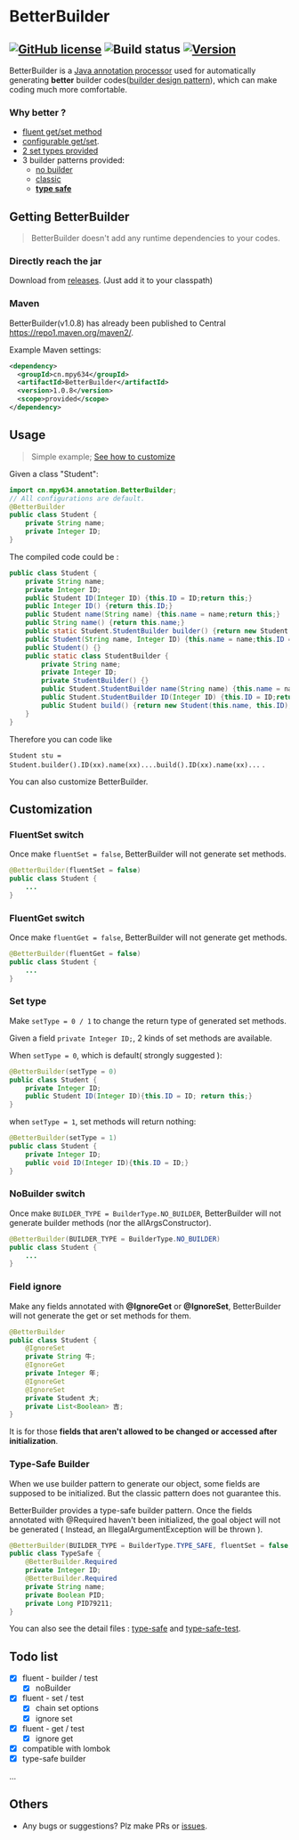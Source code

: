 # BetterBuilder

[![GitHub license](https://img.shields.io/github/license/LEODPEN/BetterBuilder)](https://github.com/LEODPEN/BetterBuilder/blob/main/LICENSE) 
![Build status](https://img.shields.io/badge/build-passing-brightgreen)
[![Version](https://img.shields.io/badge/version-1.0.8-orange)](https://github.com/LEODPEN/BetterBuilder/releases)
---
BetterBuilder is a [Java annotation processor](https://docs.oracle.com/javase/8/docs/api/javax/annotation/processing/Processor.html) used for
automatically generating **better** builder codes([builder design pattern](https://en.wikipedia.org/wiki/Builder_pattern#Java)), 
which can make coding much more comfortable.

### Why better ?

+ [fluent get/set method](#fluentSet-switch)
+ [configurable get/set](#field-ignore).
+ [2 set types provided](#set-type)
+ 3 builder patterns provided:
    + [no builder](#nobuilder-switch)
    + [classic](#usage)
    + [**type safe**](#type-safe-builder)


## Getting BetterBuilder

> BetterBuilder doesn't add any runtime dependencies to your codes.

### Directly reach the jar

Download from [releases](https://github.com/LEODPEN/betterBuilder/releases).
(Just add it to your classpath)
### Maven

BetterBuilder(v1.0.8) has already been published to Central https://repo1.maven.org/maven2/.

Example Maven settings:

```xml
<dependency>
  <groupId>cn.mpy634</groupId>
  <artifactId>BetterBuilder</artifactId>
  <version>1.0.8</version>
  <scope>provided</scope>
</dependency>
```

## Usage

> Simple example; [See how to customize](#customization)
 
Given a class "Student":

```java
import cn.mpy634.annotation.BetterBuilder;
// All configurations are default.
@BetterBuilder
public class Student {
    private String name;
    private Integer ID;
}
```
The compiled code could be :
```java
public class Student {
    private String name;
    private Integer ID;
    public Student ID(Integer ID) {this.ID = ID;return this;}
    public Integer ID() {return this.ID;}
    public Student name(String name) {this.name = name;return this;}
    public String name() {return this.name;}
    public static Student.StudentBuilder builder() {return new Student.StudentBuilder();}
    public Student(String name, Integer ID) {this.name = name;this.ID = ID;}
    public Student() {}
    public static class StudentBuilder {
        private String name;
        private Integer ID;
        private StudentBuilder() {}
        public Student.StudentBuilder name(String name) {this.name = name;return this;}
        public Student.StudentBuilder ID(Integer ID) {this.ID = ID;return this;}
        public Student build() {return new Student(this.name, this.ID);}
    }
}
```
Therefore you can code like 

`Student stu = Student.builder().ID(xx).name(xx)....build().ID(xx).name(xx)...` .

You can also customize BetterBuilder.
 
## Customization

### FluentSet switch

Once make `fluentSet = false`, BetterBuilder will not generate set methods.
```java
@BetterBuilder(fluentSet = false)
public class Student {
    ...
}
```

### FluentGet switch

Once make `fluentGet = false`, BetterBuilder will not generate get methods.
```java
@BetterBuilder(fluentGet = false)
public class Student {
    ...
}
```

### Set type

Make `setType = 0 / 1` to change the return type of generated set methods.

Given a field `private Integer ID;`, 2 kinds of set methods are available.

When `setType = 0`, which is default( strongly suggested ):
```java
@BetterBuilder(setType = 0)
public class Student {
    private Integer ID;
    public Student ID(Integer ID){this.ID = ID; return this;}
}
```
when `setType = 1`, set methods will return nothing:
```java
@BetterBuilder(setType = 1)
public class Student {
    private Integer ID;
    public void ID(Integer ID){this.ID = ID;}
}
```

### NoBuilder switch

Once make `BUILDER_TYPE = BuilderType.NO_BUILDER`, BetterBuilder will not generate builder methods (nor the allArgsConstructor).
```java
@BetterBuilder(BUILDER_TYPE = BuilderType.NO_BUILDER)
public class Student {
    ...
}
```

### Field ignore

Make any fields annotated with **@IgnoreGet** or **@IgnoreSet**, BetterBuilder will
not generate the get or set methods for them.
```java
@BetterBuilder
public class Student {
    @IgnoreSet
    private String 牛;
    @IgnoreGet
    private Integer 年;
    @IgnoreGet
    @IgnoreSet
    private Student 大;
    private List<Boolean> 吉;
}
```
It is for those **fields that aren't allowed to be changed or accessed after 
initialization**.

### Type-Safe Builder

When we use builder pattern to generate our object, some fields are supposed to be
initialized. But the classic pattern does not guarantee this.

BetterBuilder provides a type-safe builder pattern. Once the fields annotated with
@Required haven't been initialized, the goal object will not be generated ( Instead, an IllegalArgumentException will be thrown ).

```java
@BetterBuilder(BUILDER_TYPE = BuilderType.TYPE_SAFE, fluentSet = false, fluentGet = true)
public class TypeSafe {
    @BetterBuilder.Required
    private Integer ID;
    @BetterBuilder.Required
    private String name;
    private Boolean PID;
    private Long PID79211;
}
```
You can also see the detail files : 
[type-safe](https://github.com/LEODPEN/BetterBuilder/blob/main/testModule/src/main/java/TypeSafe.java) and  [type-safe-test](https://github.com/LEODPEN/BetterBuilder/blob/main/testModule/src/test/java/TypeSafeTest.java).

## Todo list

- [x] fluent - builder / test
    - [x] noBuilder
- [x] fluent - set / test
    - [x] chain set options
    - [x] ignore set
- [x] fluent - get / test
    - [x] ignore get
- [x] compatible with lombok
- [x] type-safe builder

...

## Others

+ Any bugs or suggestions? Plz make PRs or [issues](https://github.com/LEODPEN/BetterBuilder/issues).
